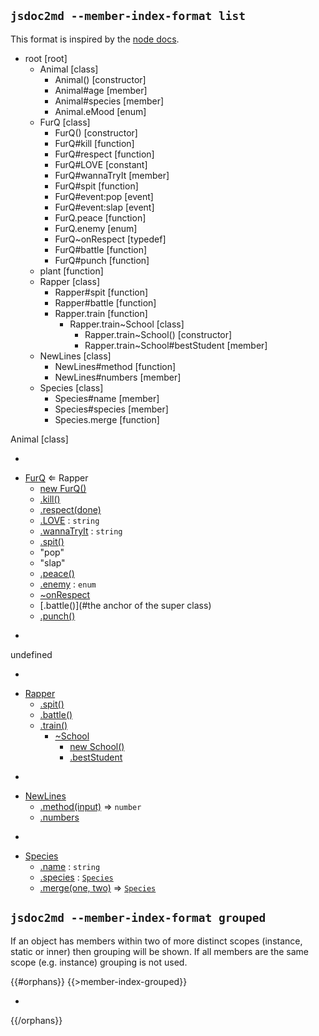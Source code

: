 ## `jsdoc2md --member-index-format list`
This format is inspired by the [node docs](http://nodejs.org/api/).

- root [root]
  - Animal [class]
    - Animal() [constructor]
    - Animal#age [member]
    - Animal#species [member]
    - Animal.eMood [enum]
  - FurQ [class]
    - FurQ() [constructor]
    - FurQ#kill [function]
    - FurQ#respect [function]
    - FurQ#LOVE [constant]
    - FurQ#wannaTryIt [member]
    - FurQ#spit [function]
    - FurQ#event:pop [event]
    - FurQ#event:slap [event]
    - FurQ.peace [function]
    - FurQ.enemy [enum]
    - FurQ~onRespect [typedef]
    - FurQ#battle [function]
    - FurQ#punch [function]
  - plant [function]
  - Rapper [class]
    - Rapper#spit [function]
    - Rapper#battle [function]
    - Rapper.train [function]
      - Rapper.train~School [class]
        - Rapper.train~School() [constructor]
        - Rapper.train~School#bestStudent [member]
  - NewLines [class]
    - NewLines#method [function]
    - NewLines#numbers [member]
  - Species [class]
    - Species#name [member]
    - Species#species [member]
    - Species.merge [function]


Animal [class]

-


* [FurQ](#FurQ) ⇐ Rapper
    * [new FurQ()](#new_FurQ_new)
    * [.kill()](#FurQ+kill)
    * [.respect(done)](#FurQ+respect)
    * [.LOVE](#FurQ+LOVE) : `string`
    * [.wannaTryIt](#FurQ+wannaTryIt) : `string`
    * [.spit()](#FurQ+spit)
    * "pop"
    * "slap"
    * [.peace()](#FurQ.peace)
    * [.enemy](#FurQ.enemy) : `enum`
    * [~onRespect](#FurQ..onRespect)
    * [.battle()](#the anchor of the super class)
    * [.punch()](#FurQ+punch)



-

undefined

-


* [Rapper](#Rapper)
    * [.spit()](#Rapper+spit)
    * [.battle()](#Rapper+battle)
    * [.train()](#Rapper.train)
        * [~School](#Rapper.train..School)
            * [new School()](#new_Rapper.train..School_new)
            * [.bestStudent](#Rapper.train..School+bestStudent)



-


* [NewLines](#NewLines)
    * [.method(input)](#NewLines+method) ⇒ `number`
    * [.numbers](#NewLines+numbers)



-


* [Species](#Species)
    * [.name](#Species+name) : `string`
    * [.species](#Species+species) : [`Species`](#Species)
    * [.merge(one, two)](#Species.merge) ⇒ [`Species`](#Species)



## `jsdoc2md --member-index-format grouped`
If an object has members within two of more distinct scopes (instance, static or inner) then grouping will be shown. If all members are the same scope (e.g. instance) grouping is not used.

{{#orphans}}
{{>member-index-grouped}}

-

{{/orphans}}
